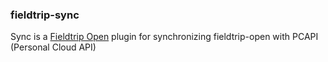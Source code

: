 ### fieldtrip-sync

Sync is a [Fieldtrip Open](https://github.com/edina/fieldtrip-open) plugin for synchronizing fieldtrip-open with PCAPI (Personal Cloud API)
